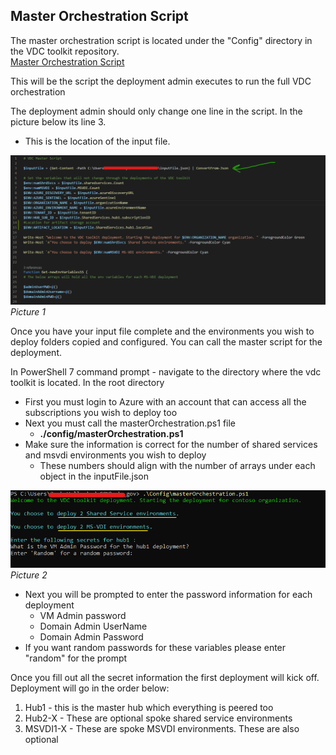 ## Master Orchestration Script
The master orchestration script is located under the "Config" directory in the VDC toolkit repository.  
[Master Orchestration Script](../../Config/masterOrchestration.ps1)

This will be the script the deployment admin executes to run the full VDC orchestration

The deployment admin should only change one line in the script. In the picture below its line 3.
- This is the location of the input file. 

![](/images/inputFile_line_change.png)  
*Picture 1*

Once you have your input file complete and the environments you wish to deploy folders copied and configured. You can call the master script for the deployment.

In PowerShell 7 command prompt - navigate to the directory where the vdc toolkit is located. In the root directory 
- First you must login to Azure with an account that can access all the subscriptions you wish to deploy too
- Next you must call the masterOrchestration.ps1 file
	- **./config/masterOrchestration.ps1**
- Make sure the information is correct for the number of shared services and msvdi environments you wish to deploy
    - These numbers should align with the number of arrays under each object in the inputFile.json
	
![](/images/master_script_ex.png)  
*Picture 2*

- Next you will be prompted to enter the password information for each deployment 
	- VM Admin password
	- Domain Admin UserName
	- Domain Admin Password
- If you want random passwords for these variables please enter "random" for the prompt

Once you fill out all the secret information the first deployment will kick off. 
Deployment will go in the order below:
1. Hub1 - this is the master hub which everything is peered too
2. Hub2-X - These are optional spoke shared service environments
3. MSVDI1-X - These are spoke MSVDI environments. These are also optional
